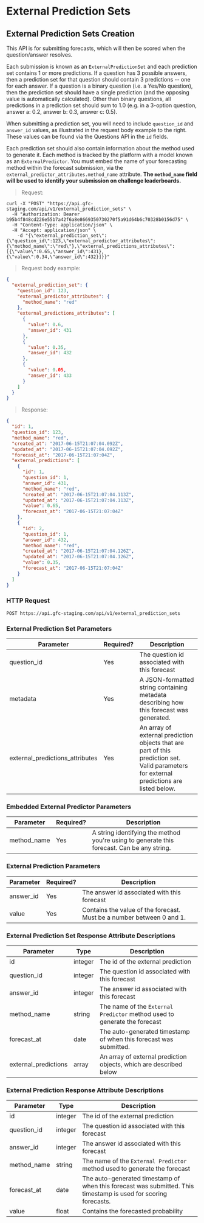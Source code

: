 
# External Prediction Sets

## External Prediction Sets Creation

This API is for submitting forecasts, which will then be scored when the question/answer resolves.

Each submission is known as an `ExternalPredictionSet` and each prediction set contains 1 or more predictions. If a question has 3 possible answers, then a prediction set for that question should contain 3 predictions -- one for each answer. If a question is a binary question (i.e. a Yes/No question), then the prediction set should have a single prediction (and the opposing value is automatically calculated). Other than binary questions, all predictions in a prediction set should sum to 1.0 (e.g. in a 3-option question, answer a: 0.2, answer b: 0.3, answer c: 0.5).

When submitting a prediction set, you will need to include `question_id` and `answer_id` values, as illustrated in the request body example to the right. These values can be found via the Questions API in the `id` fields.

Each prediction set should also contain information about the method used to generate it. Each method is tracked by the platform with a model known as an `ExternalPredictor`. You must embed the name of your forecasting method within the forecast submission, via the `external_predictor_attributes.method_name` attribute. **The `method_name` field will be used to identify your submission on challenge leaderboards.**


> Request:

```shell
curl -X "POST" "https://api.gfc-staging.com/api/v1/external_prediction_sets" \
  -H "Authorization: Bearer b95b4f848cd226e55b7a42f6a8e8669350730270f5a91d64b6c70328b0156d75" \
  -H "Content-Type: application/json" \
  -H "Accept: application/json" \
	-d "{\"external_prediction_set\":{\"question_id\":123,\"external_predictor_attributes\":{\"method_name\":\"red\"},\"external_predictions_attributes\":[{\"value\":0.65,\"answer_id\":431},{\"value\":0.34,\"answer_id\":432}]}}"
```

> Request body example:

```json
{
  "external_prediction_set": {
    "question_id": 123,
    "external_predictor_attributes": {
      "method_name": "red"
    },
    "external_predictions_attributes": [
      {
        "value": 0.6,
        "answer_id": 431
      },
      {
        "value": 0.35,
        "answer_id": 432
      },
      {
        "value": 0.05,
        "answer_id": 433
      }
    ]
  }
}
```


> Response:

```json
{
  "id": 1,
  "question_id": 123,
  "method_name": "red",
  "created_at": "2017-06-15T21:07:04.092Z",
  "updated_at": "2017-06-15T21:07:04.092Z",
  "forecast_at": "2017-06-15T21:07:04Z",
  "external_predictions": [
    {
      "id": 1,
      "question_id": 1,
      "answer_id": 431,
      "method_name": "red",
      "created_at": "2017-06-15T21:07:04.113Z",
      "updated_at": "2017-06-15T21:07:04.113Z",
      "value": 0.65,
      "forecast_at": "2017-06-15T21:07:04Z"
    },
    {
      "id": 2,
      "question_id": 1,
      "answer_id": 432,
      "method_name": "red",
      "created_at": "2017-06-15T21:07:04.126Z",
      "updated_at": "2017-06-15T21:07:04.126Z",
      "value": 0.35,
      "forecast_at": "2017-06-15T21:07:04Z"
    }
  ]
}
```

### HTTP Request

`POST https://api.gfc-staging.com/api/v1/external_prediction_sets`


### External Prediction Set Parameters

Parameter | Required? | Description
--------- | --------- | -----------
question_id | Yes | The question id associated with this forecast
metadata | Yes | A JSON-formatted string containing metadata describing how this forecast was generated.
external_predictions_attributes | Yes | An array of external prediction objects that are part of this prediction set. Valid parameters for external predictions are listed below.

### Embedded External Predictor Parameters

Parameter | Required? | Description
--------- | --------- | -----------
method_name | Yes | A string identifying the method you're using to generate this forecast. Can be any string.


### External Prediction Parameters

Parameter | Required? | Description
--------- | --------- | -----------
answer_id | Yes | The answer id associated with this forecast
value | Yes | Contains the value of the forecast. Must be a number between 0 and 1.


### External Prediction Set Response Attribute Descriptions

Parameter | Type | Description
--------- | ------- | -----------
id | integer | The id of the external prediction
question_id | integer | The question id associated with this forecast
answer_id | integer | The answer id associated with this forecast
method_name | string | The name of the `External Predictor` method used to generate the forecast
forecast_at | date | The auto-generated timestamp of when this forecast was submitted.
external_predictions | array | An array of external prediction objects, which are described below


### External Prediction Response Attribute Descriptions

Parameter | Type | Description
--------- | ------- | -----------
id | integer | The id of the external prediction
question_id | integer | The question id associated with this forecast
answer_id | integer | The answer id associated with this forecast
method_name | string | The name of the `External Predictor` method used to generate the forecast
forecast_at | date | The auto-generated timestamp of when this forecast was submitted. This timestamp is used for scoring forecasts.
value | float | Contains the forecasted probability
